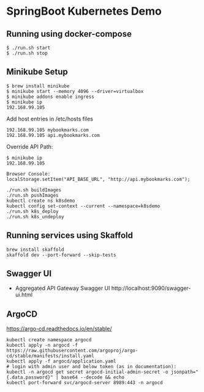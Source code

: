 # SpringBoot Kubernetes Demo

## Running using docker-compose

```shell
$ ./run.sh start
$ ./run.sh stop
```

## Minikube Setup

```shell
$ brew install minikube
$ minikube start --memory 4096 --driver=virtualbox
$ minikube addons enable ingress
$ minikube ip
192.168.99.105
```

Add host entries in /etc/hosts files

```shell
192.168.99.105 mybookmarks.com
192.168.99.105 api.mybookmarks.com
```

Override API Path:
```shell
$ minikube ip
192.168.99.105

Browser Console:
localStorage.setItem("API_BASE_URL", "http://api.mybookmarks.com");
```

```shell
./run.sh buildImages
./run.sh pushImages
kubectl create ns k8sdemo
kubectl config set-context --current --namespace=k8sdemo
./run.sh k8s_deploy
./run.sh k8s_undeploy
```

## Running services using Skaffold

```shell
brew install skaffold
skaffold dev --port-forward --skip-tests
```

## Swagger UI

* Aggregated API Gateway Swagger UI http://localhost:9090/swagger-ui.html


## ArgoCD
https://argo-cd.readthedocs.io/en/stable/

```shell
kubectl create namespace argocd
kubectl apply -n argocd -f https://raw.githubusercontent.com/argoproj/argo-cd/stable/manifests/install.yaml
kubectl apply -f argocd/application.yaml
# login with admin user and below token (as in documentation):
kubectl -n argocd get secret argocd-initial-admin-secret -o jsonpath="{.data.password}" | base64 --decode && echo
kubectl port-forward svc/argocd-server 8989:443 -n argocd
```
